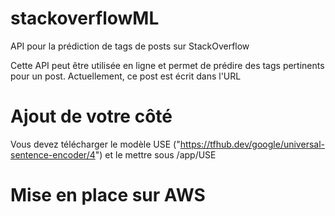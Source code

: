# stackoverflowML
API pour la prédiction de tags de posts sur StackOverflow

Cette API peut être utilisée en ligne et permet de prédire des tags pertinents pour un post.
Actuellement, ce post est écrit dans l'URL

# Ajout de votre côté
Vous devez télécharger le modèle USE ("https://tfhub.dev/google/universal-sentence-encoder/4") et le mettre sous /app/USE

# Mise en place sur AWS
